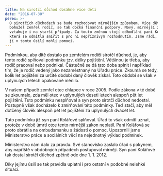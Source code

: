 ```yaml
---
title: Na sirotčí důchod dosáhne více dětí
date: "2016-07-30"
perex: >-
  O sirotčích důchodech se bude rozhodovat mírnějším způsobem. Více dětí, kterým
  bohužel zemřel rodič, se tak dočká finanční podpory. Nový, mírnější zákon se
  vztahuje i na starší případy. Za touto změnou stojí odhodlání paní Kolářové,
  která se odmítla smířit s pro ni nepříznivým rozhodnutím. Jsme rádi, že jsme
  jí v tomto úsilí mohli pomoci.
---
```




Podmínkou, aby dítě dostalo po zemřelém rodiči sirotčí důchod, je, aby tento rodič splňoval podmínku tzv. délky pojištění. Většinou je třeba, aby rodič pracoval nebo podnikal. Částečně se dá tato doba splnit i například tím, že je rodič vedený jako nezaměstnaný na Úřadu práce. Zkoumá se tedy, kolik let pojištění za určité období daný člověk získal. Toto období se však v uplynulých letech opakovaně měnilo. 



V našem případě zemřel otec chlapce v roce 2005. Podle zákona v té době se zkoumalo, zda měl otec v uplynulých deseti letech alespoň pět let pojištění. Tuto podmínku nesplňoval a syn proto sirotčí důchod nedostal. Postupně však docházelo k zmírňování této podmínky. Teď stačí, aby měl dotčený člověk alespoň pět let pojištění za uplynulých dvacet let. 



Tuto podmínku již syn paní Kolářové splňoval. Úřad to však odmítl uznat, protože v době úmrtí otce tento mírnější zákon neplatil. Paní Kolářová se proto obrátila na ombudsmanku s žádostí o pomoc. Upozornili jsme Ministerstvo práce a sociálních věcí na nejednotný výklad podmínek. 



Ministerstvo nám dalo za pravdu. Své stanovisko zaslalo úřad s pokynem, aby napříště v obdobných případech postupoval mírněji.  Syn paní Kolářové tak dostal sirotčí důchod zpětně ode dne 1. 1. 2012.



Díky jejímu úsilí se tak pravidla uplatní i pro ostatní v podobné nelehké situaci. 


